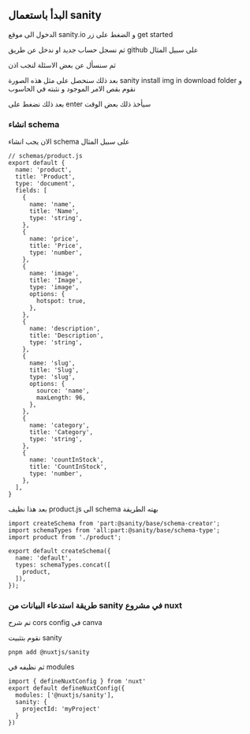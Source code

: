 ## البدأ باستعمال sanity

الدخول الى موقع sanity.io و الضغط على زر get started

ثم نسجل حساب جديد او ندخل عن طريق github على سبيل المثال

ثم سنسأل عن بعض الاسئلة لنجب اذن

بعد ذلك سنحصل على مثل هذه الصورة sanity install img in download folder و نقوم بقص الامر الموجود و نثبته في الحاسوب

بعد ذلك نضغط على enter سيأخذ ذلك بعض الوقت

### انشاء schema

الان يجب انشاء schema على سبيل المثال

```
// schemas/product.js
export default {
  name: 'product',
  title: 'Product',
  type: 'document',
  fields: [
    {
      name: 'name',
      title: 'Name',
      type: 'string',
    },
    {
      name: 'price',
      title: 'Price',
      type: 'number',
    },
    {
      name: 'image',
      title: 'Image',
      type: 'image',
      options: {
        hotspot: true,
      },
    },
    {
      name: 'description',
      title: 'Description',
      type: 'string',
    },
    {
      name: 'slug',
      title: 'Slug',
      type: 'slug',
      options: {
        source: 'name',
        maxLength: 96,
      },
    },
    {
      name: 'category',
      title: 'Category',
      type: 'string',
    },
    {
      name: 'countInStock',
      title: 'CountInStock',
      type: 'number',
    },
  ],
}
```

بعد هذا نظيف product.js الى schema بهته الطريقة

```
import createSchema from 'part:@sanity/base/schema-creator';
import schemaTypes from 'all:part:@sanity/base/schema-type';
import product from './product';

export default createSchema({
  name: 'default',
  types: schemaTypes.concat([
    product,
  ]),
});
```

### طريقة استدعاء البيانات من sanity في مشروع nuxt

تم شرح cors config في canva

نقوم بتثبيت sanity 

```
pnpm add @nuxtjs/sanity
```

ثم نظيفه في modules

```
import { defineNuxtConfig } from 'nuxt'
export default defineNuxtConfig({
  modules: ['@nuxtjs/sanity'],
  sanity: {
    projectId: 'myProject'
  }
})
```


